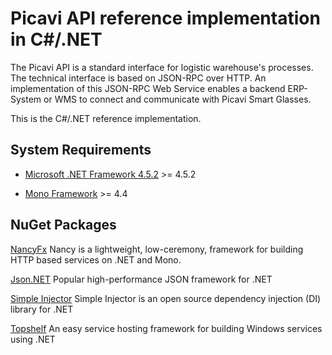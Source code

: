 # Picavi API reference implementation in C#/.NET
The Picavi API is a standard interface for logistic warehouse's processes. The
technical interface is based on JSON-RPC over HTTP. An implementation of this
JSON-RPC Web Service enables a backend ERP-System or WMS to connect and
communicate with Picavi Smart Glasses.

This is the C#/.NET reference implementation.


## System Requirements

* [Microsoft .NET Framework 4.5.2](https://www.microsoft.com/en-us/download/details.aspx?id=42642) >= 4.5.2

* [Mono Framework](http://www.mono-project.com/download/) >= 4.4


## NuGet Packages

[NancyFx](http://nancyfx.org/)
Nancy is a lightweight, low-ceremony, framework for building HTTP based services
on .NET and Mono.

[Json.NET](http://www.newtonsoft.com/json)
Popular high-performance JSON framework for .NET

[Simple Injector](https://simpleinjector.org/)
Simple Injector is an open source dependency injection (DI) library for .NET

[Topshelf](http://topshelf-project.com/)
An easy service hosting framework for building Windows services using .NET
